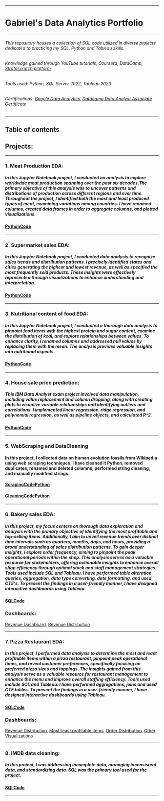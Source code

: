 -------------------------------------------------------------------------------------------------------------------------------------------------------------------------------------------------------
# Gabriel's Data Analytics Portfolio
-------------------------------------------------------------------------------------------------------------------------------------------------------------------------------------------------------
###### This repository houses a collection of SQL code utilized in diverse projects dedicated to practicing my SQL, Python and Tableau skills.
###### Knowledge gained through YouTube tutorials, Coursera, DataCamp, [Stratascratch platform](https://www.stratascratch.com/)
###### Tools used: Python, SQL Server 2022, Tableau 2023
###### Certifications: [Google Data Analytics](https://www.coursera.org/account/accomplishments/professional-cert/K4RQQ5KG7VZR), [Datacamp Data Analyst Associate Certificate](https://www.datacamp.com/certificate/DAA0012636534715)
-------------------------------------------------------------------------------------------------------------------------------------------------------------------------------------------------------

## Table of contents
## Projects:

--------------------------------------------------------------------------------------------------------------------------------------------------------------------------------------------------------------------

### 1. Meat Production EDA:
##### In this Jupyter Notebook project, I conducted an analysis to explore worldwide meat production spanning over the past six decades.The primary objective of this analysis was to uncover  patterns and distributions of production across different regions and over time. Throughout the project, I identified both the most and least produced types of meat, examining variations among countries.  I have renamed columns, created data frames in order to aggregate columns, and plotted visualizations.
#### [PythonCode](https://github.com/Gaboner/sqlr/blob/main/food.ipynb)

------------------------------------------------------------------------------------------------------------------------------------------------------------------------------------------------------------------

### 2. Supermarket sales EDA:
##### In this Jupyter Notebook project, I  conducted  data analysis to recognize sales trends and distribution patterns. I precisely identified states and cities generating the highest and lowest revenue, as well as specified the most frequently sold products. These insights were effectively represented through visualizations to enhance understanding and interpretation.
#### [PythonCode](https://github.com/Gaboner/sqlr/blob/main/supermarket%20EDA.ipynb)

------------------------------------------------------------------------------------------------------------------------------------------------------------------------------------------------------------------

### 3. Nutritional content of food EDA:
##### In this Jupyter Notebook project, I conducted a thorough data analysis to pinpoint food items with the highest protein and sugar content, examine the distribution of kcal, and explore relationships between values. To enhance clarity, I renamed columns and addressed null values by replacing them with the mean. The analysis provides valuable insights into nutritional aspects.
#### [PythonCode](https://github.com/Gaboner/sqlr/blob/main/Nutritional%20food%20content%20.ipynb)


------------------------------------------------------------------------------------------------------------------------------------------------------------------------------------------------------------------

### 4. House sale price prediction:
##### This IBM Data Analyst exam project involved data manipulation, including value replacement and column dropping, along with creating plots to visualize variable relationships and identifying outliers and correlations. I implemented linear regression, ridge regression, and polynomial regression, as well as pipeline objects, and calculated R^2.
#### [PythonCode](https://github.com/Gaboner/sqlr/blob/main/house%20sales%20prediction%20coursera%20exam.ipynb)

-------------------------------------------------------------------------------------------------------------------------------------------------------------------------------------------------------

### 5. WebScraping and DataCleaning 
#### In this project, I collected data on human evolution fossils from Wikipedia using web scraping techniques. I have cleaned it  Python, removed duplicates, renamed and deleted columns, performed string cleaning, and manually modified strings.
#### [ScrapingCodePython](https://github.com/Gaboner/sqlr/blob/main/scrape.ipynb)
#### [CleaningCodePython](https://github.com/Gaboner/sqlr/blob/main/Human%20evo%20new.ipynb)

-------------------------------------------------------------------------------------------------------------------------------------------------------------------------------------------------------

### 6. Bakery sales EDA:
##### In this project, my focus centers on thorough data exploration and analysis with the primary objective of identifying the most profitable and top-selling items. Additionally, I aim to unveil revenue trends over distinct time intervals such as quarters, months, days, and hours, providing a broad understanding of sales distribution patterns. To gain deeper insights, I explore order frequency, aiming to pinpoint the peak operational periods within the shop. This analysis serves as a valuable resource for stakeholders, offering actionable insights to enhance overall shop efficiency through optimal stock and staff management strategies. Tools used include SQL and Tableau. I have performed table alteration queries, aggregation, data type converting, date formatting, and used CTE's. To present the findings in a user-friendly manner, I have designed interactive dashboards using Tableau.
#### [SQLCode](https://github.com/Gaboner/sqlr/blob/main/Bakery%20sales%20EDA/bakery.sql)
### Dashboards:
[Revenue Dashboard](https://public.tableau.com/app/profile/gabriel.burlacu/viz/Bakerysalesdistributionnew/Dashboard4),
[Revenue Distribution](https://public.tableau.com/app/profile/gabriel.burlacu/viz/Revenuedistributionofproducts/Sheet3)

-------------------------------------------------------------------------------------------------------------------------------------------------------------------------------------------------------

### 7. Pizza Restaurant EDA: 
##### In this project, I performed data analysis to determine the most and least profitable items within a pizza restaurant, pinpoint peak operational times, and reveal customer preferences, specifically focusing on preferred pizza sizes and toppings. The insights gained from this analysis serve as a valuable resource for restaurant management to enhance the menu and improve overall staffing efficiency. Tools used include SQL and Tableau. I have performed aggregations, joins and used CTE tables. To present the findings in a user-friendly manner, I have designed interactive dashboards using Tableau.
#### [SQLCode](https://github.com/Gaboner/sqlr/blob/main/pizza%20restaurant%20EDA/pizza2.sql) 
### Dashboards:
[Revenue Distribution](https://public.tableau.com/app/profile/gabriel.burlacu/viz/Revenue-orderdistribution/Dashboard1), [Most-least profitable items](https://public.tableau.com/app/profile/gabriel.burlacu/viz/Highest-lowestgeneratedrevenue/Dashboard1), [Order Distribution](https://public.tableau.com/app/profile/gabriel.burlacu/viz/MostSold_17053316562350/Dashboard1), [Other Visualizations](https://github.com/Gaboner/sqlr/tree/main/Pizza%20Restaurant%20Visualizations)

-------------------------------------------------------------------------------------------------------------------------------------------------------------------------------------------------------

### 8. IMDB data cleaning:
##### In this project, I was addressing incomplete data, managing inconsistent data, and standardizing data. SQL was the primary tool used for the project.
#### [SQLCode](https://github.com/Gaboner/sqlr/blob/main/IMDB%20data%20cleaning%20code/imdbclean.sql)

-------------------------------------------------------------------------------------------------------------------------------------------------------------------------------------------------------



